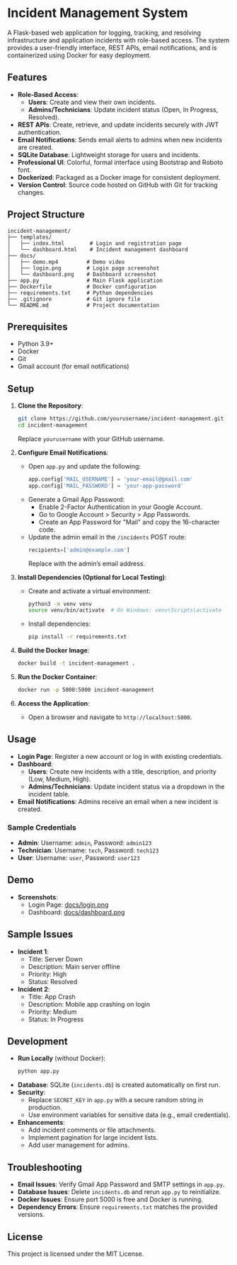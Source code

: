 # Incident Management System

A Flask-based web application for logging, tracking, and resolving infrastructure and application incidents with role-based access. The system provides a user-friendly interface, REST APIs, email notifications, and is containerized using Docker for easy deployment.

## Features
- **Role-Based Access**:
  - **Users**: Create and view their own incidents.
  - **Admins/Technicians**: Update incident status (Open, In Progress, Resolved).
- **REST APIs**: Create, retrieve, and update incidents securely with JWT authentication.
- **Email Notifications**: Sends email alerts to admins when new incidents are created.
- **SQLite Database**: Lightweight storage for users and incidents.
- **Professional UI**: Colorful, formal interface using Bootstrap and Roboto font.
- **Dockerized**: Packaged as a Docker image for consistent deployment.
- **Version Control**: Source code hosted on GitHub with Git for tracking changes.

## Project Structure
```
incident-management/
├── templates/
│   ├── index.html        # Login and registration page
│   └── dashboard.html    # Incident management dashboard
├── docs/
│   ├── demo.mp4         # Demo video
│   ├── login.png        # Login page screenshot
│   └── dashboard.png    # Dashboard screenshot
├── app.py               # Main Flask application
├── Dockerfile           # Docker configuration
├── requirements.txt     # Python dependencies
├── .gitignore           # Git ignore file
└── README.md            # Project documentation
```

## Prerequisites
- Python 3.9+
- Docker
- Git
- Gmail account (for email notifications)

## Setup
1. **Clone the Repository**:
   ```bash
   git clone https://github.com/yourusername/incident-management.git
   cd incident-management
   ```
   Replace `yourusername` with your GitHub username.

2. **Configure Email Notifications**:
   - Open `app.py` and update the following:
     ```python
     app.config['MAIL_USERNAME'] = 'your-email@gmail.com'
     app.config['MAIL_PASSWORD'] = 'your-app-password'
     ```
   - Generate a Gmail App Password:
     - Enable 2-Factor Authentication in your Google Account.
     - Go to Google Account > Security > App Passwords.
     - Create an App Password for "Mail" and copy the 16-character code.
   - Update the admin email in the `/incidents` POST route:
     ```python
     recipients=['admin@example.com']
     ```
     Replace with the admin’s email address.

3. **Install Dependencies (Optional for Local Testing)**:
   - Create and activate a virtual environment:
     ```bash
     python3 -m venv venv
     source venv/bin/activate  # On Windows: venv\Scripts\activate
     ```
   - Install dependencies:
     ```bash
     pip install -r requirements.txt
     ```

4. **Build the Docker Image**:
   ```bash
   docker build -t incident-management .
   ```

5. **Run the Docker Container**:
   ```bash
   docker run -p 5000:5000 incident-management
   ```

6. **Access the Application**:
   - Open a browser and navigate to `http://localhost:5000`.

## Usage
- **Login Page**: Register a new account or log in with existing credentials.
- **Dashboard**:
  - **Users**: Create new incidents with a title, description, and priority (Low, Medium, High).
  - **Admins/Technicians**: Update incident status via a dropdown in the incident table.
- **Email Notifications**: Admins receive an email when a new incident is created.

### Sample Credentials
- **Admin**: Username: `admin`, Password: `admin123`
- **Technician**: Username: `tech`, Password: `tech123`
- **User**: Username: `user`, Password: `user123`

## Demo
- **Screenshots**:
  - Login Page: [docs/login.png](docs/login.png)
  - Dashboard: [docs/dashboard.png](docs/dashboard.png)

## Sample Issues
- **Incident 1**:
  - Title: Server Down
  - Description: Main server offline
  - Priority: High
  - Status: Resolved
- **Incident 2**:
  - Title: App Crash
  - Description: Mobile app crashing on login
  - Priority: Medium
  - Status: In Progress

## Development
- **Run Locally** (without Docker):
  ```bash
  python app.py
  ```
- **Database**: SQLite (`incidents.db`) is created automatically on first run.
- **Security**:
  - Replace `SECRET_KEY` in `app.py` with a secure random string in production.
  - Use environment variables for sensitive data (e.g., email credentials).
- **Enhancements**:
  - Add incident comments or file attachments.
  - Implement pagination for large incident lists.
  - Add user management for admins.

## Troubleshooting
- **Email Issues**: Verify Gmail App Password and SMTP settings in `app.py`.
- **Database Issues**: Delete `incidents.db` and rerun `app.py` to reinitialize.
- **Docker Issues**: Ensure port 5000 is free and Docker is running.
- **Dependency Errors**: Ensure `requirements.txt` matches the provided versions.

## License
This project is licensed under the MIT License.
